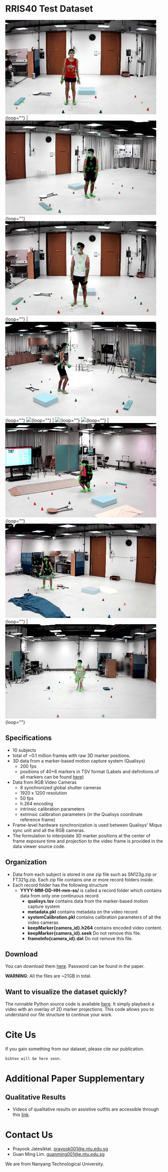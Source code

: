 # RRIS40 Test Dataset

![](gif/FT026g.gif){loop=""} | ![](gif/FT027g.gif){loop=""}
![](gif/FT028g.gif){loop=""} | ![](gif/SN345g.gif){loop=""}
![](gif/SN349g.gif){loop=""} | ![](gif/SN367g.gif){loop=""}
![](gif/SN390g.gif){loop=""} | ![](gif/SN399g.gif){loop=""}
![](gif/SN400g.gif){loop=""} | ![](gif/SN501g.gif){loop=""}

## Specifications
- 10 subjects
- total of ~0.1 million frames with raw 3D marker positions.
- 3D data from a marker-based motion capture system (Qualisys)
    - 200 fps
    - positions of 40+6 markers in TSV format (Labels and definitions of all markers can be found [here](https://koonyook.github.io/rris40/markers))
- Data from RGB Video Cameras
    - 8 synchronized global shutter cameras
    - 1920 x 1200 resolution
    - 50 fps
    - h.264 encoding
    - intrinsic calibration parameters
    - extrinsic calibration parameters (in the Qualisys coordinate reference frame)
- Frame-level hardware synchronization is used between Qualisys' Miqus sync unit and all the RGB cameras. 
- The formulation to interpolate 3D marker positions at the center of frame exposure time and projection to the video frame is provided in the data viewer source code.  
    
## Organization
- Data from each subject is stored in one zip file such as SN123g.zip or FT321g.zip. Each zip file contains one or more record folders inside.
- Each record folder has the following structure
    - **YYYY-MM-DD-HH-mm-ss/** is called a record folder which contains data from only one continuous record.
        - **qualisys.tsv** contains data from the marker-based motion capture system
        - **metadata.pkl** contains metadata on the video record
        - **systemCalibration.pkl** contains calibration parameters of all the video cameras
        - **keepMarker{camera_id}.h264** contains encoded video content.
        - **keepMarker{camera_id}.seek** Do not remove this file.
        - **frameInfo{camera_id}.dat** Do not remove this file. 
    
## Download
You can download them [here](https://entuedu-my.sharepoint.com/:f:/g/personal/guanming001_e_ntu_edu_sg/Ei3fcq8jXB1DoueH6PK0V98BcIF1uPC_qA5xAkO_VQHJsA).
Password can be found in the paper.

**WARNING**: All the files are ~21GB in total.

## Want to visualize the dataset quickly?

The runnable Python source code is available [here](https://github.com/koonyook/rris40DataViewer). It simply playback a video with an overlay of 2D marker projections. This code allows you to understand our file structure to continue your work.

# Cite Us
If you gain something from our dataset, please cite our publication.
```
bibtex will be here soon.
```

# Additional Paper Supplementary

## Qualitative Results 
- Videos of qualitative results on assistive outfits are accessible through this [link](https://entuedu-my.sharepoint.com/:f:/g/personal/guanming001_e_ntu_edu_sg/EiI-kItTnDBFuzJGuHU0134BKuuj2CJIjEhVlsri73G4ig?e=mL67k1).

# Contact Us
- Prayook Jatesiktat. prayook001@e.ntu.edu.sg
- Guan Ming Lim. guanming001@e.ntu.edu.sg

We are from Nanyang Technological University.
